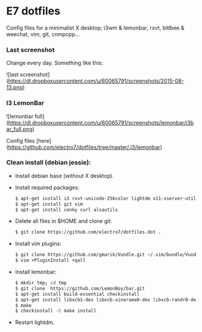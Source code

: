 # E7 dotfiles
Config files for a minimalist X desktop; i3wm & lemonbar, rxvt, bitlbee & weechat, vim, git, cnmpcpp...

### Last screenshot

Change every day. Something like this:

![last screenshot] (https://dl.dropboxusercontent.com/u/60065791/screenshots/2015-08-13.png)

### I3 LemonBar

![lemonbar full] (https://dl.dropboxusercontent.com/u/60065791/screenshots/lemonbar/i3bar_full.png)

Config files [here] (https://github.com/electro7/dotfiles/tree/master/.i3/lemonbar)

### Clean install (debian jessie):

* Install debian base (without X desktop).

* Install required packages:

    ```sh
    $ apt-get install i3 rxvt-unicode-256color lightdm x11-xserver-utils
    $ apt-get install git vim
    $ apt-get install conky curl alsautils
    ```

* Delete all files in $HOME and clone git:

    ```sh
    $ git clone https://github.com/electro7/dotfiles.dot .
    ```

* Install vim plugins:

    ```sh
    $ git clone https://github.com/gmarik/Vundle.git ~/.vim/bundle/Vundle.vim
    $ vim +PluginInstall +qall
    ```

* Install lemonbar:

    ```sh
    $ mkdir tmp; cd tmp
    $ git clone  https://github.com/LemonBoy/bar.git
    $ apt-get install build-essential checkinstall
    $ apt-get install libxcb1-dev libxcb-xinerama0-dev libxcb-randr0-dev
    $ make
    $ checkinstall -D make install
    ```

* Restart lightdm.    

